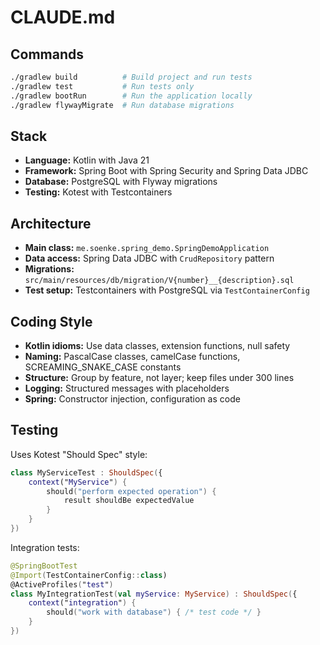 # CLAUDE.md

## Commands

```bash
./gradlew build          # Build project and run tests
./gradlew test           # Run tests only
./gradlew bootRun        # Run the application locally
./gradlew flywayMigrate  # Run database migrations
```

## Stack

- **Language:** Kotlin with Java 21
- **Framework:** Spring Boot with Spring Security and Spring Data JDBC
- **Database:** PostgreSQL with Flyway migrations
- **Testing:** Kotest with Testcontainers

## Architecture

- **Main class:** `me.soenke.spring_demo.SpringDemoApplication`
- **Data access:** Spring Data JDBC with `CrudRepository` pattern
- **Migrations:** `src/main/resources/db/migration/V{number}__{description}.sql`
- **Test setup:** Testcontainers with PostgreSQL via `TestContainerConfig`

## Coding Style

- **Kotlin idioms:** Use data classes, extension functions, null safety
- **Naming:** PascalCase classes, camelCase functions, SCREAMING_SNAKE_CASE constants
- **Structure:** Group by feature, not layer; keep files under 300 lines
- **Logging:** Structured messages with placeholders
- **Spring:** Constructor injection, configuration as code

## Testing

Uses Kotest "Should Spec" style:

```kotlin
class MyServiceTest : ShouldSpec({
    context("MyService") {
        should("perform expected operation") {
            result shouldBe expectedValue
        }
    }
})
```

Integration tests:
```kotlin
@SpringBootTest
@Import(TestContainerConfig::class)
@ActiveProfiles("test")
class MyIntegrationTest(val myService: MyService) : ShouldSpec({
    context("integration") {
        should("work with database") { /* test code */ }
    }
})
```
